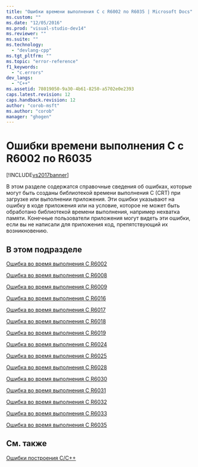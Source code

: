 ```yaml
---
title: "Ошибки времени выполнения C с R6002 по R6035 | Microsoft Docs"
ms.custom: ""
ms.date: "12/05/2016"
ms.prod: "visual-studio-dev14"
ms.reviewer: ""
ms.suite: ""
ms.technology: 
  - "devlang-cpp"
ms.tgt_pltfrm: ""
ms.topic: "error-reference"
f1_keywords: 
  - "c.errors"
dev_langs: 
  - "C++"
ms.assetid: 78019050-9a30-4b61-8250-a5702e0e2393
caps.latest.revision: 12
caps.handback.revision: 12
author: "corob-msft"
ms.author: "corob"
manager: "ghogen"
---
```

# Ошибки времени выполнения C с R6002 по R6035
[!INCLUDE[vs2017banner](../../assembler/inline/includes/vs2017banner.md)]

В этом разделе содержатся справочные сведения об ошибках, которые могут быть созданы библиотекой времени выполнения C \(CRT\) при загрузке или выполнении приложения. Эти ошибки указывают на ошибку в коде приложения или на условие, которое не может быть обработано библиотекой времени выполнения, например нехватка памяти. Конечные пользователи приложения могут видеть эти ошибки, если вы не написали для приложения код, препятствующий их возникновению.  
  
## В этом подразделе  
 [Ошибка во время выполнения C R6002](../../error-messages/tool-errors/c-runtime-error-r6002.md)  
  
 [Ошибка во время выполнения C R6008](../../error-messages/tool-errors/c-runtime-error-r6008.md)  
  
 [Ошибка во время выполнения C R6009](../Topic/C%20Runtime%20Error%20R6009.md)  
  
 [Ошибка во время выполнения C R6016](../../error-messages/tool-errors/c-runtime-error-r6016.md)  
  
 [Ошибка во время выполнения C R6017](../Topic/C%20Runtime%20Error%20R6017.md)  
  
 [Ошибка во время выполнения C R6018](../../error-messages/tool-errors/c-runtime-error-r6018.md)  
  
 [Ошибка во время выполнения C R6019](../../error-messages/tool-errors/c-runtime-error-r6019.md)  
  
 [Ошибка во время выполнения C R6024](../../error-messages/tool-errors/c-runtime-error-r6024.md)  
  
 [Ошибка во время выполнения C R6025](../../error-messages/tool-errors/c-runtime-error-r6025.md)  
  
 [Ошибка во время выполнения C R6028](../../error-messages/tool-errors/c-runtime-error-r6028.md)  
  
 [Ошибка во время выполнения C R6030](../../error-messages/tool-errors/c-runtime-error-r6030.md)  
  
 [Ошибка во время выполнения C R6031](../Topic/C%20Runtime%20Error%20R6031.md)  
  
 [Ошибка во время выполнения C R6032](../../error-messages/tool-errors/c-runtime-error-r6032.md)  
  
 [Ошибка во время выполнения C R6033](../Topic/C%20Runtime%20Error%20R6033.md)  
  
 [Ошибка во время выполнения C R6035](../../error-messages/tool-errors/c-runtime-error-r6035.md)  
  
## См. также  
 [Ошибки построения C\/C\+\+](../../error-messages/compiler-errors-1/c-cpp-build-errors.md)